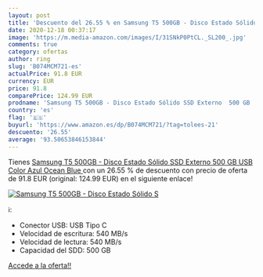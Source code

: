 ```yaml
---
layout: post
title: 'Descuento del 26.55 % en Samsung T5 500GB - Disco Estado Sólido S'
date: 2020-12-18 00:37:17
image: 'https://m.media-amazon.com/images/I/31SNkP0PtCL._SL200_.jpg'
comments: true
category: ofertas
author: ring
slug: 'B074MCM721-es'
actualPrice: 91.8 EUR
currency: EUR
price: 91.8
comparePrice: 124.99 EUR
prodname: 'Samsung T5 500GB - Disco Estado Sólido SSD Externo  500 GB  USB   Color Azul  Ocean Blue '
country: 'es'
flag: '🇪🇸'
buyurl: 'https://www.amazon.es/dp/B074MCM721/?tag=tolees-21'
descuento: '26.55'
average: '93.50653846153844'
---
```


Tienes [Samsung T5 500GB - Disco Estado Sólido SSD Externo  500 GB  USB   Color Azul  Ocean Blue ](https://www.amazon.es/dp/B074MCM721/?tag=tolees-21) con un 26.55 % de descuento con precio de oferta de 91.8 EUR (original: 124.99 EUR) en el siguiente enlace!

[![Samsung T5 500GB - Disco Estado Sólido S](https://m.media-amazon.com/images/I/31SNkP0PtCL._SL200_.jpg)](https://www.amazon.es/dp/B074MCM721/?tag=tolees-21)

ℹ️:

- Conector USB: USB Tipo C
- Velocidad de escritura: 540 MB/s
- Velocidad de lectura: 540 MB/s
- Capacidad del SDD: 500 GB

[Accede a la oferta!!](https://www.amazon.es/dp/B074MCM721/?tag=tolees-21)
